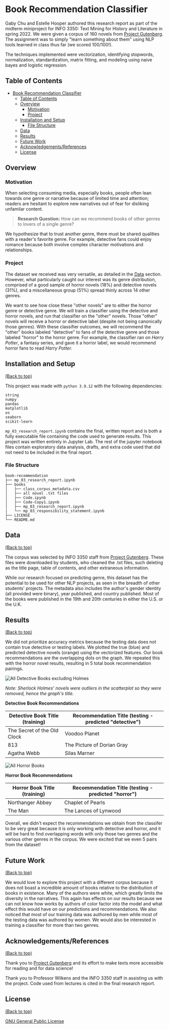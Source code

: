 # Book Recommendation Classifier
Gaby Chu and Estelle Hooper authored this research report as part of the midterm miniproject for INFO 3350: Text Mining for History and Literature in spring 2022. We were given a corpus of 160 novels from [Project Gutenberg](gutenberg.org). The assignment was to simply "learn something about them" using NLP tools learned in class thus far (we scored 100/100!).

The techniques implemented were vectorization, identifying stopwords, normalization, standardization, matrix fitting, and modeling using naive bayes and logistic regression.

## Table of Contents

- [Book Recommendation Classifier](#book-recommendation-classifier)
  - [Table of Contents](#table-of-contents)
  - [Overview](#overview)
    - [Motivation](#motivation)
    - [Project](#project)
  - [Installation and Setup](#installation-and-setup)
    - [File Structure](#file-structure)
  - [Data](#data)
  - [Results](#results)
  - [Future Work](#future-work)
  - [Acknowledgements/References](#acknowledgementsreferences)
  - [License](#license)

## Overview

### Motivation

When selecting consuming media, especially books, people often lean towards one genre or narrative because of limited time and attention; readers are hesitant to explore new narratives out of fear for disliking unfamilar content.

> **Research Question:**
How can we recommend books of other genres to lovers of a single genre?

We hypothesize that to trust another genre, there must be shared qualities with a reader's favorite genre. For example, detective fans could enjoy romance because both involve complex character motivations and relationships.

### Project

The dataset we received was very versatile, as detailed in the [Data](#data) section. However, what particularly caught our interest was its genre distribution, comprised of a good sample of horror novels (18%) and detective novels (31%), and a miscellaneous group (51%) spread thinly across 14 other genres.

 We want to see how close these "other novels" are to either the horror genre or detective genre. We will train a classifier using the detective and horror novels, and run that classifier on the "other" novels. Those "other" novels will receive a horror or detective label (despite not being canonically those genres). With these classifier outcomes, we will recommend the "other" books labeled "detective" to fans of the detective genre and those labeled "horror" to the horror genre. For example, the classifier ran on *Harry Potter*, a fantasy series, and gave it a horror label, we would recommend horror fans to read *Harry Potter.*

## Installation and Setup
[(Back to top)](#table-of-contents)

This project was made with `python 3.9.12` with the following dependencies:
```
string
numpy
pandas
matplotlib
os
seaborn
scikit-learn
```

`mp_03_research_report.ipynb` contains the final, written report and is both a fully executable file containing the code used to generate results. This project was written entirely in Jupyter Lab. The rest of the jupyter notebook files contain exploratory data analysis, drafts, and extra code used that did not need to be included in the final report.

### File Structure

```
book-recommendation
├── mp_03_research_report.ipynb
├── books
│   ├── class_corpus_metadata.csv
│   ├── all novel .txt files
│   ├── Code.ipynb
│   ├── Code-Copy1.ipynb
│   ├── mp_03_research_report.ipynb
|   └── mp_03_responsibility_statement.ipynb
├── LICENSE
└── README.md
```

## Data
[(Back to top)](#table-of-contents)

The corpus was selected by INFO 3350 staff from [Project Gutenberg](gutenberg.org). These files were downloaded by students, who cleaned the .txt files, such deleting as the title page, table of contents, and other extraneous information.

While our research focused on predicting genre, this dataset has the potential to be used for other NLP projects, as seen in the breadth of other students' projects. The metadata also includes the author's gender identity (all provided were binary), year published, and country published. Most of the books were published in the 19th and 20th centuries in either the U.S. or the U.K.

## Results
[(Back to top)](#table-of-contents)

We did not prioritize accuracy metrics because the testing data does not contain true detective or testing labels. We plotted the true (blue) and predicted detective novels (orange) using the vectorized features. Our book recommendations are the overlapping dots on the graph. We repeated this with the horror novel results, resulting in 5 total book recommendation pairings.

![All Detective Books excluding Holmes](images/detective-books.png)

*Note: Sherlock Holmes' novels were outliers in the scatterplot so they were removed, hence the graph's title.*

**Detective Book Recommendations**

| Detective Book Title (training)| Recommendation Title (testing - predicted "detective")|
| ----------- | ----------- |
| The Secret of the Old Clock | Voodoo Planet|
| 813| The Picture of Dorian Gray|
| Agatha Webb |Silas Marner|

![All Horror Books](images/horror-books.png)

**Horror Book Recommendations**

| Horror Book Title (training)| Recommendation Title (testing - predicted "horror")|
| ----------- | ----------- |
| Northanger Abbey | Chaplet of Pearls|
| The Man| The Lances of Lynwood|

Overall, we didn't expect the recommendations we obtain from the classifer to be very great because it is only working with detective and horror, and it will be hard to find overlapping words with only those two genres and the various other genres in the corpus. We were excited that we even 5 pairs from the dataset!

## Future Work
[(Back to top)](#table-of-contents)

We would love to explore this project with a different corpus because it does not boast a incredible amount of books relative to the distribution of books in existence. Many of the authors were white, which greatly limits the diversity in the narratives. This again has effects on our results because we can not know how works by authors of color factor into the model and what effect this would have on our predictions and recommendations. We also noticed that most of our training data was authored by men while most of the testing data was authored by women. We would also be interested in training a classifier for more than two genres.

## Acknowledgements/References
[(Back to top)](#table-of-contents)

Thank you to [Project Gutenberg](gutenberg.org) and its effort to make texts more accessible for reading and for data science!

Thank you to Professor Wilkens and the INFO 3350 staff in assisting us with the project. Code used from lectures is cited in the final research report.

## License
[(Back to top)](#table-of-contents)

[GNU General Public License](https://www.gnu.org/licenses/gpl-3.0.en.html)

